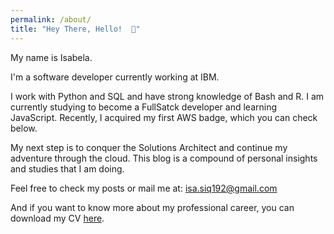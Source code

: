 ```yaml
---
permalink: /about/
title: "Hey There, Hello!  👋"
---
```

My name is Isabela.

I'm a software developer currently working at IBM. 

I work with Python and SQL and have strong knowledge of Bash and R.
I am currently studying to become a FullSatck developer and learning JavaScript.
Recently, I acquired my first AWS badge, which you can check below.

My next step is to conquer the Solutions Architect and continue my adventure through the cloud.
This blog is a compound of personal insights and studies that I am doing. 

Feel free to check my posts or mail me at: isa.siq192@gmail.com

And if you want to know more about my professional career, you can download my CV [here](/assets/files/Developer_Isabela.pdf).

<div data-iframe-width="150" data-iframe-height="270" data-share-badge-id="b605b1da-0498-44f8-8f3d-663016f32baf" data-share-badge-host="https://www.credly.com"></div><script type="text/javascript" async src="//cdn.credly.com/assets/utilities/embed.js"></script>

<div data-iframe-width="150" data-iframe-height="270" data-share-badge-id="c1164eb4-7262-4003-af75-de49dc7ddfa4" data-share-badge-host="https://www.credly.com"></div><script type="text/javascript" async src="//cdn.credly.com/assets/utilities/embed.js"></script>